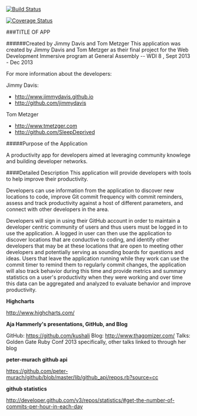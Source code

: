 [![Build Status](https://travis-ci.org/SleepDeprived/wdi_final_project.png?branch=testing)](https://travis-ci.org/SleepDeprived/wdi_final_project)

[![Coverage Status](https://coveralls.io/repos/SleepDeprived/wdi_final_project/badge.png?branch=master)](https://coveralls.io/r/SleepDeprived/wdi_final_project?branch=master)


###TITLE OF APP

######Created by Jimmy Davis and Tom Metzger
This application was created by Jimmy Davis and Tom Metzger as their final project for the Web Development Immersive program at General Assembly -- WDI 8 , Sept 2013  - Dec 2013

For more information about the developers:

Jimmy Davis:

- <http://www.jimmydavis.github.io>
- <http://github.com/jimmydavis>

Tom Metzger

- <http://www.tmetzger.com>
- <http://github.com/SleepDeprived>

#####Purpose of the Application

A productivity app for developers aimed at leveraging community knowlege and building developer networks.



####Detailed Description
This application will provide developers with tools to help improve their productivity.

Developers can use information from the application to discover new locations to code, improve Git commit frequency with commit reminders, assess and track productivity against a host of different parameters, and connect with other developers in the area.

Developers will sign in using their GitHub account in order to maintain a developer centric community of users and thus users must be logged in to use the application. A logged in user can then use the application to discover locations that are conductive to coding, and identify other developers that may be at these locations that are open to meeting other developers and potentially serving as sounding boards for questions and ideas.  Users that leave the application running while they work can use the commit timer to remind them to regularly commit changes, the application will also track behavior during this time and provide metrics and summary statistics on a user's productivity when they were working and over time this data can be aggregated and analyzed to evaluate behavior and improve productivity.




**Highcharts**

http://www.highcharts.com/

**Aja Hammerly's presentations, GitHub, and Blog**

GitHub: https://github.com/kushali
Blog: http://www.thagomizer.com/
Talks: Golden Gate Ruby Conf 2013 specifically, other talks linked to through her blog

**peter-murach github api**

https://github.com/peter-murach/github/blob/master/lib/github_api/repos.rb?source=cc

**github statistics**

http://developer.github.com/v3/repos/statistics/#get-the-number-of-commits-per-hour-in-each-day

